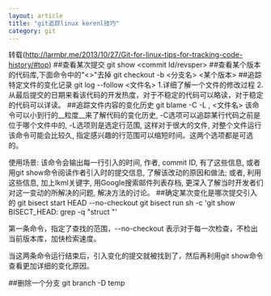 ```yaml
---
layout: article
title: "git追踪linux kerenl技巧"
category: git
---
```

转载(http://larmbr.me/2013/10/27/Git-for-linux-tips-for-tracking-code-history/#top)
##查看某次提交
	git show <commit Id/revsper>
##查看某个版本的代码库,下面命令中的"<>"去掉
	git checkout -b <分支名> <某个版本>
##追踪特定文件的变化记录
	git log --follow <文件名>
1.详细了解一个文件的修改过程
2.从最后提交的日期来看该代码的开发热度，对于不稳定的代码可以略读，对于稳定的代码可以详读。
##追踪文件内容的变化历史
	git blame -C -L <start>,<end> <文件名>
     该命令可以小到行的__粒度__来了解代码的变化历史, -C选项可以追踪某行代码之前是位于哪个文件中的, -L选项则是选定行范围, 这样对于很大的文件, 对整个文件运行该命令可能会比较久, 指定感兴趣的行范围可以缩短时间。这两个选项都是可选的。

使用场景:
	         该命令会输出每一行引入的时间, 作者, commit ID, 有了这些信息, 或者用git show命令阅读作者引入时的提交信息, 了解该改动的原因和做法; 或者, 利用这些信息, 加上lkml关键字, 用Google搜索邮件列表存档, 更深入了解当时开发者们对这一变动的所解决的问题, 解决方法的讨论。
##确定某次变化是哪次提交引入的
	git bisect start HEAD <oldVersion> --no-checkout
	git bisect run sh -c 'git show BISECT_HEAD:<path that include the struct in file > grep -q "struct <struct name>"'

第一条命令，指定了查找的范围，--no-checkout 表示对于每一次检查，不检出当前版本库，加快检索速度。

当这两条命令运行结束后，引入变化的提交就被找到了，然后再利用git show命令查看更加详细的变化原因。

##删除一个分支
git branch -D temp

